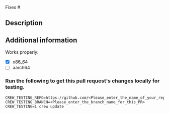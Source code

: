 Fixes #

<!-- (let GitHub automatically close an issue when this pull request gets merged) -->

<!--
## Before you submit a pull request

This template is not necessary when you do simple things like updating packages to the latest version. But in doubt, it's always better so provide some information.
-->

## Description
<!--
Provide a description, what your changes do and why they are important

Please link issues and other pull requests connected to this one.
-->

## Additional information
<!-- Mention things we might need to know. Like: -->

Works properly:
- [x] x86_64
- [ ] aarch64 <!-- (reasons why it doesn't) -->

### Run the following to get this pull request's changes locally for testing.
```
CREW_TESTING_REPO=https://github.com/<Please_enter_the_name_of_your_repo>/chromebrew.git CREW_TESTING_BRANCH=<Please_enter_the_branch_name_for_this_PR> CREW_TESTING=1 crew update
```

<!--
## That's it
Thank you for submitting your pull request.
When done, please delete the parts of this template which you don't need or these, which are only for guidance.
-->
